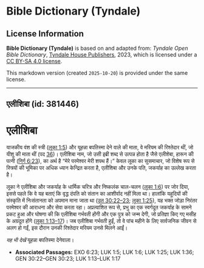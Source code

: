 # Bible Dictionary (Tyndale)

## License Information

**Bible Dictionary (Tyndale)** is based on and adapted from: _Tyndale Open Bible Dictionary_, [Tyndale House Publishers](https://tyndaleopenresources.com/), 2023, which is licensed under a [CC BY-SA 4.0 license](https://creativecommons.org/licenses/by-sa/4.0/legalcode.en).

This markdown version (created `2025-10-20`) is provided under the same license.



--------------------------------

## एलीशिबा (id: 381446)

एलीशिबा
=======

याजकीय वंश की स्त्री ([लूका 1:5](https://ref.ly/Luke1:5)) और यूहन्ना बपतिस्मा देने वाले की माता, वे मरियम की रिश्तेदार थीं, जो यीशु की माता थीं (पद [36](https://ref.ly/Luke1:36))। एलीशिबा नाम, जो उसी इब्री शब्द से उत्पन्न होता है जैसे एलीशेबा, हारून की पत्नी ([निर्ग 6:23](https://ref.ly/Exod6:23)), का अर्थ है “मेरे परमेश्वर मेरी शपथ हैं।” केवल लूका का सुसमाचार, जो विशेष रूप से स्त्रियों की भूमिका पर अधिक ध्यान केन्द्रित करता है, एलीशिबा और उनके पति, जकर्याह का उल्लेख करता है।

लूका ने एलीशिबा और जकर्याह के धार्मिक चरित्र और निष्कलंक चाल\-चलन ([लूका 1:6](https://ref.ly/Luke1:6)) पर जोर दिया, इससे पहले कि वे यह बताएं कि वृद्ध दंपति को संतान का आशीर्वाद नहीं मिला था। हालांकि यहूदियों की संस्कृति में निःसंतानता को अपमान माना जाता था ([उत 30:22–23](https://ref.ly/Gen30:22-Gen30:23); [लूका 1:25](https://ref.ly/Luke1:25)), यह भक्त जोड़ा निरंतर परमेश्वर की आराधना और सेवा करता रहा। अप्रत्याशित रूप से, प्रभु का एक स्वर्गदूत जकर्याह के सामने प्रकट हुआ और घोषणा की कि एलीशिबा गर्भवती होंगी और एक पुत्र को जन्म देगी, जो प्रतिज्ञा किए गए मसीह के अग्रदूत होंगे ([लूका 1:13–17](https://ref.ly/Luke1:13-Luke1:17))। जब एलीशिबा गर्भवती हुईं, तो वे पांच महीने के लिए सार्वजनिक जीवन से अलग हो गईं, इस दौरान उनकी रिश्तेदार मरियम उनसे मिलने आईं।

*यह भी देखें* यूहन्ना बपतिस्मा देनेवाला।

* **Associated Passages:** EXO 6:23; LUK 1:5; LUK 1:6; LUK 1:25; LUK 1:36; GEN 30:22–GEN 30:23; LUK 1:13–LUK 1:17

